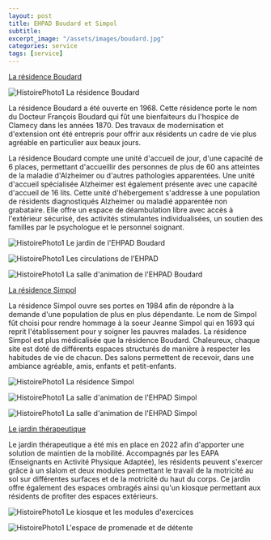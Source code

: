 ```yaml
---
layout: post
title: EHPAD Boudard et Simpol
subtitle:
excerpt_image: "/assets/images/boudard.jpg"
categories: service
tags: [service]
---
```


<u>La résidence Boudard</u>

![HistoirePhoto1](https://ch-clamecy.github.io/JEP2025/assets/images/Clamecy--2.jpg)  La résidence Boudard

La résidence Boudard a été ouverte en 1968. Cette résidence porte le nom du Docteur François Boudard qui fût une bienfaiteurs du l'hospice de Clamecy dans les années 1870. Des travaux de modernisation et d'extension ont été entrepris pour offrir aux résidents un cadre de vie plus agréable en particulier aux beaux jours.

La résidence Boudard compte une unité d'accueil de jour, d'une capacité de 6 places, permettant d'accueillir des personnes de plus de 60 ans atteintes de la maladie d'Alzheimer ou d'autres pathologies apparentées. Une unité d'accueil spécialisée Alzheimer est également présente avec une capacité d'accueil de 16 lits. Cette unité d'hébergement s'addresse à une population de résidents diagnostiqués Alzheimer ou maladié apparentée non grabataire. Elle offre un espace de déambulation libre avec accès à l'extérieur sécurisé, des activités stimulantes individualisées, un soutien des familles par le psychologue et le personnel soignant.

![HistoirePhoto1](https://ch-clamecy.github.io/JEP2025/assets/images/Jardin-Boudard-1.jpg)  Le jardin de l'EHPAD Boudard


![HistoirePhoto1](https://ch-clamecy.github.io/JEP2025/assets/images/CouloirEtage2-Boudard-1.jpg)  Les circulations de l'EHPAD


![HistoirePhoto1](https://ch-clamecy.github.io/JEP2025/assets/images/CouloirEtage1-Boudard-3.jpg)  La salle d'animation de l'EHPAD Boudard


<u>La résidence Simpol</u>

La résidence Simpol ouvre ses portes en 1984 afin de répondre à la demande d'une population de plus en plus dépendante. Le nom de Simpol fût choisi pour rendre hommage à la soeur Jeanne Simpol qui en 1693 qui reprit l'établissement pour y soigner les pauvres malades. La résidence Simpol est plus médicalisée que la résidence Boudard. Chaleureux, chaque site est doté de différents espaces structurés de manière à respecter les habitudes de vie de chacun. Des salons permettent de recevoir, dans une ambiance agréable, amis, enfants et petit-enfants.

![HistoirePhoto1](https://ch-clamecy.github.io/JEP2025/assets/images/simpol.jpg)  La résidence Simpol


![HistoirePhoto1](https://ch-clamecy.github.io/JEP2025/assets/images/simpol1.jpg)  La salle d'animation de l'EHPAD Simpol


![HistoirePhoto1](https://ch-clamecy.github.io/JEP2025/assets/images/simpol2.jpg)  La salle d'animation de l'EHPAD Simpol


<u>Le jardin thérapeutique</u>

Le jardin thérapeutique a été mis en place en 2022 afin d'apporter une solution de maintien de la mobilité. Accompagnés par les EAPA (Enseignants en Activité Physique Adaptée), les résidents peuvent s'exercer grâce à un slalom et deux modules permettant le travail de la motricité au sol sur différentes surfaces et de la motricité du haut du corps. Ce jardin offre également des espaces ombragés ainsi qu'un kiosque permettant aux résidents de profiter des espaces extérieurs.


![HistoirePhoto1](https://ch-clamecy.github.io/JEP2025/assets/images/jardin2.jpg)  Le kiosque et les modules d'exercices


![HistoirePhoto1](https://ch-clamecy.github.io/JEP2025/assets/images/jardin1.jpg)  L'espace de promenade et de détente
